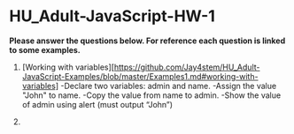 # HU_Adult-JavaScript-HW-1
**__Please answer the questions below. For reference each question is linked to some examples.__**

1. [Working with variables][https://github.com/Jay4stem/HU_Adult-JavaScript-Examples/blob/master/Examples1.md#working-with-variables]
    -Declare two variables: admin and name.
    -Assign the value "John" to name.
    -Copy the value from name to admin.
    -Show the value of admin using alert (must output “John”)

2. 

